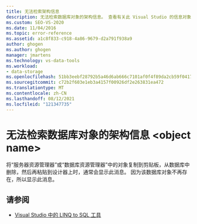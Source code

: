 ```yaml
---
title: 无法检索架构信息
description: 无法检索数据库对象的架构信息。 查看有关此 Visual Studio 的信息对象关系设计器 (O/R 设计器) 消息。
ms.custom: SEO-VS-2020
ms.date: 11/04/2016
ms.topic: error-reference
ms.assetid: a1c8f833-c918-4a86-9679-d2a791f938a9
author: ghogen
ms.author: ghogen
manager: jmartens
ms.technology: vs-data-tools
ms.workload:
- data-storage
ms.openlocfilehash: 51bb3eebf28792b5a46d6ab666c7101af0f4f89da2cb59f0417b37cc635d38d8
ms.sourcegitcommit: c72b2f603e1eb3a4157f00926df2e263831ea472
ms.translationtype: MT
ms.contentlocale: zh-CN
ms.lasthandoff: 08/12/2021
ms.locfileid: "121347735"
---
```

# <a name="could-not-retrieve-schema-information-for-database-object-object-name"></a>无法检索数据库对象的架构信息 \<object name>

将“服务器资源管理器”或“数据库资源管理器”中的对象复制到剪贴板，从数据库中删除，然后再粘贴到设计器上时，通常会显示此消息。 因为该数据库对象不再存在，所以显示此消息。

## <a name="see-also"></a>请参阅

- [Visual Studio 中的 LINQ to SQL 工具](../data-tools/linq-to-sql-tools-in-visual-studio2.md)
